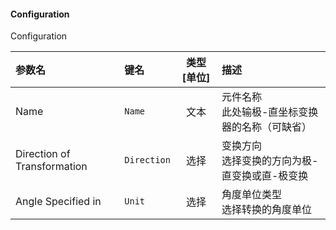 <!--
DO NOT EDIT THIS FILE DIRECTLY.
This file is generated by tools/comp-docs.js.
All changes will be overwritten by regeneration.
-->

<slot class="model-parameters">

#### Configuration

Configuration

| 参数名 | 键名 | 类型 [单位] | 描述 |
|:------ |:---- |:-----------:|:---- |
| Name | `Name` | 文本 | 元件名称<br/>此处输极-直坐标变换器的名称（可缺省） |
| Direction of Transformation | `Direction` | 选择 | 变换方向<br/>选择变换的方向为极-直变换或直-极变换 |
| Angle Specified in | `Unit` | 选择 | 角度单位类型<br/>选择转换的角度单位 |


</slot>
